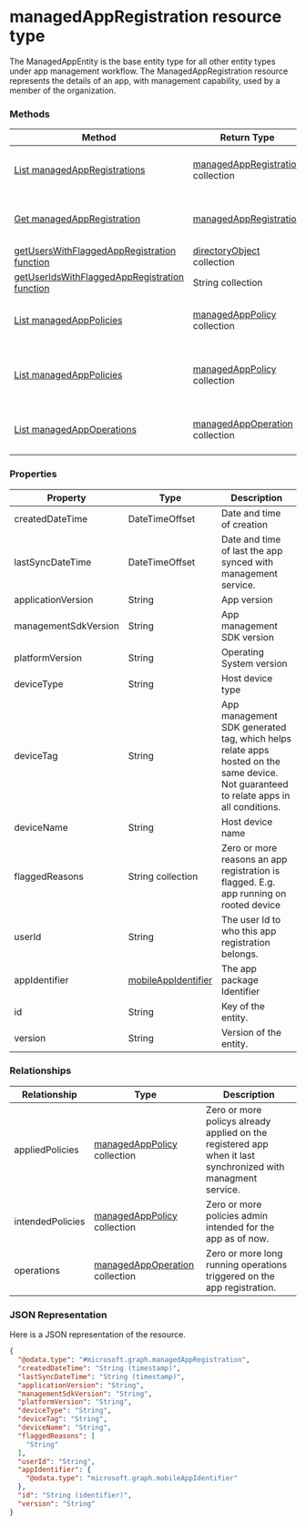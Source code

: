 ﻿# managedAppRegistration resource type

The ManagedAppEntity is the base entity type for all other entity types under app management workflow.
The ManagedAppRegistration resource represents the details of an app, with management capability, used by a member of the organization.
### Methods
|Method|Return Type|Description|
|---|---|---|
|[List managedAppRegistrations](../api/intune_mam_managedAppRegistration_list.md)|[managedAppRegistration](../resources/intune_mam_managedAppRegistration.md) collection|List properties and relationships of the [managedAppRegistration](../resources/intune_mam_managedAppRegistration.md) objects.|
|[Get managedAppRegistration](../api/intune_mam_managedAppRegistration_get.md)|[managedAppRegistration](../resources/intune_mam_managedAppRegistration.md)|Read properties and relationships of the [managedAppRegistration](../resources/intune_mam_managedAppRegistration.md) object.|
|[getUsersWithFlaggedAppRegistration function](../api/intune_mam_managedAppRegistration_getUsersWithFlaggedAppRegistration.md)|[directoryObject](../resources/intune_mam_directoryObject.md) collection|Not yet documented|
|[getUserIdsWithFlaggedAppRegistration function](../api/intune_mam_managedAppRegistration_getUserIdsWithFlaggedAppRegistration.md)|String collection|Not yet documented|
|[List managedAppPolicies](../api/intune_mam_managedAppRegistration_list_managedAppPolicy.md)|[managedAppPolicy](../resources/intune_mam_managedAppPolicy.md) collection|Get the managedAppPolicies from the appliedPolicies navigation property.|
|[List managedAppPolicies](../api/intune_mam_managedAppRegistration_list_managedAppPolicy.md)|[managedAppPolicy](../resources/intune_mam_managedAppPolicy.md) collection|Get the managedAppPolicies from the intendedPolicies navigation property.|
|[List managedAppOperations](../api/intune_mam_managedAppRegistration_list_managedAppOperation.md)|[managedAppOperation](../resources/intune_mam_managedAppOperation.md) collection|Get the managedAppOperations from the operations navigation property.|

### Properties
|Property|Type|Description|
|---|---|---|
|createdDateTime|DateTimeOffset|Date and time of creation|
|lastSyncDateTime|DateTimeOffset|Date and time of last the app synced with management service.|
|applicationVersion|String|App version|
|managementSdkVersion|String|App management SDK version|
|platformVersion|String|Operating System version|
|deviceType|String|Host device type|
|deviceTag|String|App management SDK generated tag, which helps relate apps hosted on the same device. Not guaranteed to relate apps in all conditions.|
|deviceName|String|Host device name|
|flaggedReasons|String collection|Zero or more reasons an app registration is flagged. E.g. app running on rooted device|
|userId|String|The user Id to who this app registration belongs.|
|appIdentifier|[mobileAppIdentifier](../resources/intune_mam_mobileAppIdentifier.md)|The app package Identifier|
|id|String|Key of the entity.|
|version|String|Version of the entity.|

### Relationships
|Relationship|Type|Description|
|---|---|---|
|appliedPolicies|[managedAppPolicy](../resources/intune_mam_managedAppPolicy.md) collection|Zero or more policys already applied on the registered app when it last synchronized with managment service.|
|intendedPolicies|[managedAppPolicy](../resources/intune_mam_managedAppPolicy.md) collection|Zero or more policies admin intended for the app as of now.|
|operations|[managedAppOperation](../resources/intune_mam_managedAppOperation.md) collection|Zero or more long running operations triggered on the app registration.|

### JSON Representation
Here is a JSON representation of the resource.
<!-- {
  "blockType": "resource",
  "keyProperty": "id",
  "@odata.type": "microsoft.graph.managedAppRegistration"
}
-->
```json
{
  "@odata.type": "#microsoft.graph.managedAppRegistration",
  "createdDateTime": "String (timestamp)",
  "lastSyncDateTime": "String (timestamp)",
  "applicationVersion": "String",
  "managementSdkVersion": "String",
  "platformVersion": "String",
  "deviceType": "String",
  "deviceTag": "String",
  "deviceName": "String",
  "flaggedReasons": [
    "String"
  ],
  "userId": "String",
  "appIdentifier": {
    "@odata.type": "microsoft.graph.mobileAppIdentifier"
  },
  "id": "String (identifier)",
  "version": "String"
}
```



